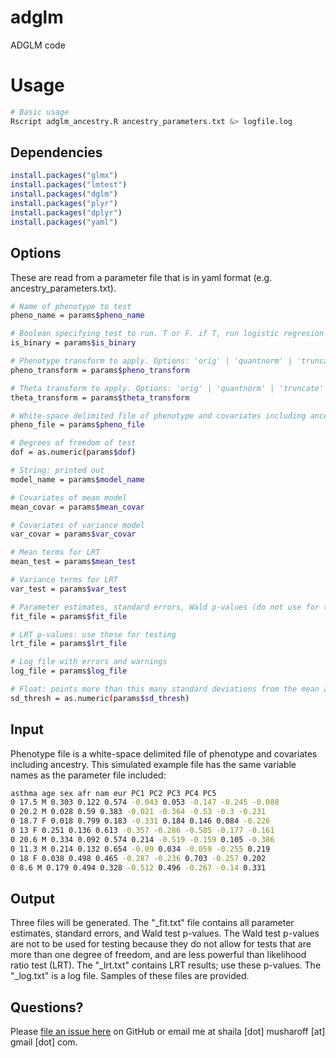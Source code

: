 # adglm

ADGLM code

# Usage
```sh
# Basic usage
Rscript adglm_ancestry.R ancestry_parameters.txt &> logfile.log
```

## Dependencies
```R
install.packages("glmx")
install.packages("lmtest")
install.packages("dglm")
install.packages("plyr")
install.packages("dplyr")
install.packages("yaml")
```

## Options
These are read from a parameter file that is in yaml format (e.g. ancestry_parameters.txt).

```sh
# Name of phenotype to test
pheno_name = params$pheno_name         

# Boolean specifying test to run. T or F. if T, run logistic regresion on binary phenotype
is_binary = params$is_binary           

# Phenotype transform to apply. Options: 'orig' | 'quantnorm' | 'truncate'
pheno_transform = params$pheno_transform  

# Theta transform to apply. Options: 'orig' | 'quantnorm' | 'truncate'
theta_transform = params$theta_transform      

# White-space delimited file of phenotype and covariates including ancestry
pheno_file = params$pheno_file         

# Degrees of freedom of test
dof = as.numeric(params$dof)

# String: printed out
model_name = params$model_name

# Covariates of mean model
mean_covar = params$mean_covar

# Covariates of variance model
var_covar = params$var_covar

# Mean terms for LRT
mean_test = params$mean_test

# Variance terms for LRT
var_test = params$var_test

# Parameter estimates, standard errors, Wald p-values (do not use for testing)
fit_file = params$fit_file

# LRT p-values: use these for testing
lrt_file = params$lrt_file

# Log file with errors and warnings
log_file = params$log_file             

# Float: points more than this many standard deviations from the mean are outliers
sd_thresh = as.numeric(params$sd_thresh)
```

## Input
Phenotype file is a white-space delimited file of phenotype and covariates including ancestry. This simulated example file has the same variable names as the parameter file included:
```sh
asthma age sex afr nam eur PC1 PC2 PC3 PC4 PC5
0 17.5 M 0.303 0.122 0.574 -0.043 0.053 -0.147 -0.245 -0.088
0 20.2 M 0.028 0.59 0.383 -0.021 -0.364 -0.53 -0.3 -0.231
0 18.7 F 0.018 0.799 0.183 -0.331 0.184 0.146 0.084 -0.226
0 13 F 0.251 0.136 0.613 -0.357 -0.286 -0.585 -0.177 -0.161
0 20.6 M 0.334 0.092 0.574 0.214 -0.519 -0.159 0.105 -0.386
0 11.3 M 0.214 0.132 0.654 -0.09 0.034 -0.059 -0.255 0.219
0 18 F 0.038 0.498 0.465 -0.287 -0.236 0.703 -0.257 0.202
0 8.6 M 0.179 0.494 0.328 -0.512 0.496 -0.267 -0.14 0.331
```

## Output
Three files will be generated. The "_fit.txt" file contains all parameter estimates, standard errors, and Wald test p-values. The Wald test p-values are not to be used for testing because they do not allow for tests that are more than one degree of freedom, and are less powerful than likelihood ratio test (LRT). The "_lrt.txt" contains LRT results; use these p-values. The "_log.txt" is a log file. Samples of these files are provided.

## Questions?

Please [file an issue here](https://github.com/shailam/adglm/issues) on GitHub or email me at shaila [dot] musharoff [at] gmail [dot] com.
